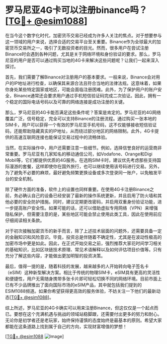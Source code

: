 # 罗马尼亚4G卡可以注册binance吗？[[TG💪+ @esim1088](https://t.me/s/esim1088)]

在当今这个数字化时代，加密货币交易已经成为许多人关注的焦点。对于想要参与这一领域的用户来说，选择合适的交易平台至关重要。Binance作为全球最大的加密货币交易所之一，吸引了无数投资者的目光。然而，很多用户在尝试注册Binance时会遇到各种问题，尤其是关于网络环境和身份验证的要求。那么，罗马尼亚的用户是否可以通过购买当地的4G卡来解决这些问题呢？让我们一起来深入探讨。

首先，我们需要了解Binance对注册用户的基本要求。一般来说，Binance会对用户的IP地址进行检查，以确保其来源合法且符合当地的法律法规。这意味着，如果你身处某些特定国家或地区，可能会面临注册困难。此外，为了保护用户的账户安全，Binance通常还会要求用户通过手机短信验证码完成二次验证。因此，拥有一个稳定的国际电话号码以及可靠的网络连接是成功注册的关键。

那么，罗马尼亚的4G卡能否满足这些条件呢？答案是肯定的。罗马尼亚的4G网络覆盖广泛，信号稳定，完全可以支持Binance的注册流程。通过购买一张本地的SIM卡，用户可以获得一个有效的罗马尼亚手机号码，这不仅能够接收短信验证码，还能帮助隐藏真实的IP地址，从而绕过部分地区的网络限制。此外，4G卡提供的高速互联网连接也能保证交易过程中的流畅体验。

当然，在实际操作中，用户还需要注意一些细节。例如，选择信誉良好的运营商非常重要。罗马尼亚有几家知名的移动通信公司，如Vodafone、Orange和Digi Mobil等，它们都提供优质的4G服务。在选购SIM卡时，建议优先考虑那些支持国际漫游的套餐，这样即使你在国外旅行，也可以继续使用该号码进行交易。另外，为了避免不必要的麻烦，最好避免频繁更换设备或多次登录同一账户，以免触发平台的安全机制。

除了硬件方面的准备，软件上的设置也同样重要。在使用4G卡注册Binance之前，务必确认自己的设备已经安装了最新的操作系统更新，并且启用了防火墙和其他必要的安全防护措施。同时，建议定期更改密码，并启用双重身份验证功能，进一步提高账户安全性。如果可能的话，还可以借助虚拟专用网络（VPN）来增强隐私保护，但需要注意的是，某些地区可能会禁止使用此类工具，因此在使用前应仔细阅读相关条款。

对于初次接触加密货币的新手而言，除了上述技术层面的问题外，还需要具备一定的金融知识和风险意识。毕竟，投资总是伴随着不确定性，尤其是在波动性极高的加密市场中更是如此。因此，在正式开始交易之前，强烈推荐大家花时间学习相关的基础知识，比如区块链技术原理、常见术语解释以及如何评估项目价值等。只有充分了解这些内容，才能做出更加明智的投资决策。

最后，值得一提的是，随着科技的发展，越来越多的人开始转向电子签名卡（eSIM）这种新型解决方案。相比于传统的物理SIM卡，eSIM具有更高的灵活性和便捷性，用户无需随身携带多张卡片即可轻松切换不同的网络环境。目前市面上已有不少品牌推出了面向国际市场的eSIM产品，其中就包括我们提到的ESIM1088频道。如果你希望获得更高效的服务体验，不妨关注一下他们的最新动态[[TG💪+ @esim1088](https://t.me/s/esim1088)]。

综上所述，罗马尼亚的4G卡确实可以用来注册Binance，但这仅仅是一个起点而已。要想在这个充满机遇与挑战的领域站稳脚跟，还需要付出更多的努力和耐心。无论你是初学者还是老玩家，始终保持谨慎的态度始终是最基本的原则。希望大家都能在这条道路上找到属于自己的方向，实现财富增值的梦想！

[[TG💪+ @esim1088](https://t.me/s/esim1088) ![Image](https://i.postimg.cc/4NQfJmqS/Snipaste-2025-05-13-00-14-12.png)]